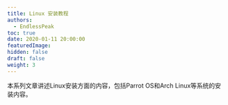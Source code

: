 ```yaml
---
title: Linux 安装教程
authors:
  - EndlessPeak
toc: true
date: 2020-01-11 20:00:00
featuredImage: 
hidden: false
draft: false
weight: 3
---
```

本系列文章讲述Linux安装方面的内容，包括Parrot OS和Arch Linux等系统的安装内容。
